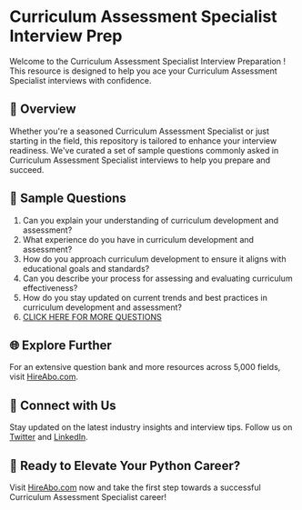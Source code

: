 # Curriculum Assessment Specialist Interview Prep

Welcome to the Curriculum Assessment Specialist Interview Preparation ! This resource is designed to help you ace your Curriculum Assessment Specialist interviews with confidence.

## 🚀 Overview

Whether you're a seasoned Curriculum Assessment Specialist or just starting in the field, this repository is tailored to enhance your interview readiness. We've curated a set of sample questions commonly asked in Curriculum Assessment Specialist interviews to help you prepare and succeed.

## 📝 Sample Questions

1. Can you explain your understanding of curriculum development and assessment?
2. What experience do you have in curriculum development and assessment?
3. How do you approach curriculum development to ensure it aligns with educational goals and standards?
4. Can you describe your process for assessing and evaluating curriculum effectiveness?
5. How do you stay updated on current trends and best practices in curriculum development and assessment?
6. [CLICK HERE FOR MORE QUESTIONS](https://hireabo.com/job/4_4_20/Curriculum%20Assessment%20Specialist)

## 🌐 Explore Further

For an extensive question bank and more resources across 5,000 fields, visit [HireAbo.com](https://www.hireabo.com).

## 📱 Connect with Us

Stay updated on the latest industry insights and interview tips. Follow us on [Twitter](https://twitter.com/hireabo) and [LinkedIn](https://www.linkedin.com/in/hire-abo-3609972a8/).

## 🚀 Ready to Elevate Your Python Career?

Visit [HireAbo.com](https://www.hireabo.com) now and take the first step towards a successful Curriculum Assessment Specialist career!
